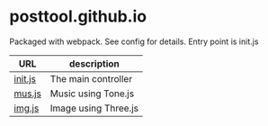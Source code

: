 # posttool.github.io

Packaged with webpack. See config for details. Entry point is init.js

|URL |description
|----|-----
|[init.js](https://github.com/posttool/posttool.github.io/blob/master/js/init.js) | The main controller
|[mus.js](https://github.com/posttool/posttool.github.io/blob/master/js/mus.js) | Music using Tone.js
|[img.js](https://github.com/posttool/posttool.github.io/blob/master/js/img.js) | Image using Three.js

